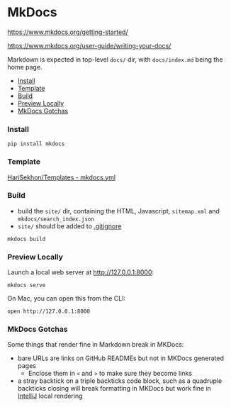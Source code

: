# MkDocs

<https://www.mkdocs.org/getting-started/>

<https://www.mkdocs.org/user-guide/writing-your-docs/>

Markdown is expected in top-level `docs/` dir, with `docs/index.md` being the home page.

<!-- INDEX_START -->

  - [Install](#install)
  - [Template](#template)
  - [Build](#build)
  - [Preview Locally](#preview-locally)
  - [MkDocs Gotchas](#mkdocs-gotchas)

<!-- INDEX_END -->

### Install

```shell
pip install mkdocs
```

### Template

[HariSekhon/Templates - mkdocs.yml](https://github.com/HariSekhon/Templates/blob/master/mkdocs.yml)

### Build

- build the `site/` dir, containing the HTML, Javascript, `sitemap.xml` and `mkdocs/search_index.json`
- `site/` should be added to [.gitignore](https://github.com/HariSekhon/DevOps-Bash-tools/blob/master/.gitignore)

```shell
mkdocs build
```

### Preview Locally

Launch a local web server at http://127.0.0.1:8000:

```shell
mkdocs serve
```

On Mac, you can open this from the CLI:

```shell
open http://127.0.0.1:8000
```

### MkDocs Gotchas

Some things that render fine in Markdown break in MKDocs:

- bare URLs are links on GitHub READMEs but not in MKDocs generated pages
  - Enclose them in `<` and `>` to make sure they become links
- a stray backtick on a triple backticks code block, such as a quadruple backticks closing will break formatting in
  MKDocs but work fine in [IntelliJ](intellij.md) local rendering
